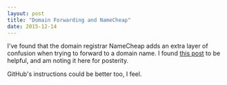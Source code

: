 ```yaml
---
layout: post
title: "Domain Forwarding and NameCheap"
date: 2015-12-14
---
```


I've found that the domain registrar NameCheap adds an extra layer of confusion when trying to forward to a domain name.
I found [this post](http://ntdef.com/2015/09/04/adding-a-custom-domain-name-to-gh-pages/) to be helpful, and am noting it here for posterity.

GitHub's instructions could be better too, I feel.
